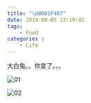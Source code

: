```yaml
---
title: "\U0001F407"
date: 2019-09-05 13:19:02
tags: 
    - Food
categories :
    - Life
---
```


大白兔。。你变了。。。

![01](🐇/牌子.jpeg)
<!-- more -->

![02](🐇/全景.jpeg)